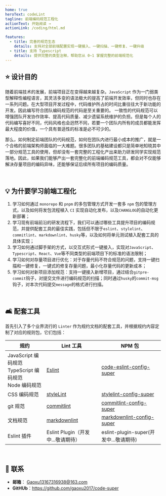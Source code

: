 ```yaml
---
home: true
heroText: codeLint
tagline: 前端编码规范工程化
actionText: 开始阅读 →
actionLink: /coding/html.md

features:
  - title: 完善的规范生态
    details: 支持对全部前端配置实现一键接入、一键扫描、一键修复、一键升级
  - title: 支持 Typescript
    details: 提供完整的类型注释，帮助您从 0~1 掌握完整的前端规范化
---
```


## :star: 设计目的

随着前端技术的发展，前端项目正在变得越来越复杂。`JavaScript` 作为一门弱类型解释性编程语言，其灵活多变的语法极大的提高了前端开发效率，但同时也存在一系列问题。在大型项目开发过程中，代码维护所占的时间比重往往大于新功能的开发。因此编写符合团队编码规范的代码是至关重要的。 一致性的代码规范可以增强团队开发协作效率、提高代码质量、减少遗留系统维护的负担。但是每个人的代码编写喜好不同，代码风格也会迥然不同，若要一个团队内所有的成员都能发挥最大程度的价值，一个具有普适性的标准是必不可少的。

那么，如何制定前端团队的代码规范，如何在团队内进行最小成本的推广，就是一个合格的前端架构师面临的一大难题。很多团队的基础建设都只是简单地知晓其中一部分规范工具的使用，但却没有一套完整的工程化产出来助力研发同学实现规范落地。因此，如果我们能够产出一套完整化的前端编码规范工具，都会对不仅能够解决存量项目的编码异味，还能够保证后续所有项目的编码质量。

<br />

## :bulb: 为什要学习前端工程化

1. 学习如何通过 `monorepo` 和 `pnpm` 的多包管理方式开发一套多 `npm` 包的管理方式，以及如何将发包流程植入 `CI` 实现自动化发布，以及`CHANGLOG`的自动化更新部署；
2. 学习现有前端前沿的研发流程下，我们可以通过哪些工具提升项目的编码规范，并提供配套工具的最佳实践，包括但不限于`eslint`、`stylelint`、`commitlint`、`markdownlint`、`husky`等，以及如何将单元测试植入配套工具的具体实现；
3. 学习如何通过脚手架的方式，以交互式形式一键接入，实现对`JavaScript`、`Typescript`、`React`、`Vue`等不同类型的前端项目下的标准的语法限制；
4. 学习如何对存量项目进行优化：对于存量代码不符合规范的问题，支持一键扫描和一键修复，一键式的修复存量问题，最小化存量代码的更新成本；
5. 学习如何对新项目添加规范：支持一键接入新增项目，通过结合`gitpre-commit`钩子，对提交文件进行编码规范的扫描；同时通过`husky`的`commit-msg`钩子，对本次代码提交`message`的格式进行扫描。

<br />

## :couch_and_lamp: 配套工具

首先引入了多个业界流行的 `Linter` 作为规约文档的配套工具，并根据规约内容定制了对应的规则包，它们包括：

| 规约                                                               | Lint 工具                                                     | NPM 包                                                                               |
| ------------------------------------------------------------------ | ------------------------------------------------------------- | ------------------------------------------------------------------------------------ |
| JavaScript 编码规范 <br/> TypeScript 编码规范 <br /> Node 编码规范 | [Eslint](https://eslint.org/)                                 | [code-eslint-config-super](https://www.npmjs.com/package/code-eslint-config-super)   |
| CSS 编码规范                                                       | [styleLint](https://stylelint.io/)                            | [stylelint-config-super](https://www.npmjs.com/package/stylelint-config-super)       |
| git 规范                                                           | [commitlint](https://commitlint.js.org/)                      | [commitlint-config-super](https://www.npmjs.com/package/commitlint-config-super)     |
| 文档规范                                                           | [markdownlint](https://github.com/igorshubovych/markdownlint) | [markdownlint-config-super](https://www.npmjs.com/package/markdownlint-config-super) |
| Eslint 插件                                                        | Eslint Plugin（开发中...敬请期待）                            | eslint-plugin-super(开发中...敬请期待)                                               |

<br />

## :email: 联系

- **邮箱**： <Gaoxu13167316938@163.com>
- **GitHUb**：<https://github.com/gaoxu2017/code-super>
